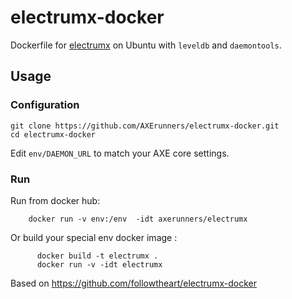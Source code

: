 # electrumx-docker
Dockerfile for [electrumx](https://github.com/kyuupichan/electrumx) on Ubuntu with `leveldb` and `daemontools`.

## Usage
### Configuration
```
git clone https://github.com/AXErunners/electrumx-docker.git
cd electrumx-docker
```

Edit `env/DAEMON_URL` to match your AXE core settings.

### Run
Run from docker hub:
```shell
    docker run -v env:/env  -idt axerunners/electrumx
```

Or build your special env docker image :
```shell
      docker build -t electrumx .
      docker run -v -idt electrumx
```

Based on https://github.com/followtheart/electrumx-docker
